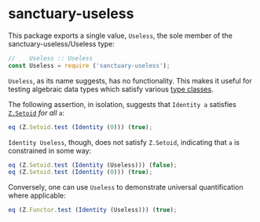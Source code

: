 # sanctuary-useless

This package exports a single value, `Useless`, the sole member of the
sanctuary-useless/Useless type:

```javascript
//    Useless :: Useless
const Useless = require ('sanctuary-useless');
```

`Useless`, as its name suggests, has no functionality. This makes it useful
for testing algebraic data types which satisfy various [type classes][].

The following assertion, in isolation, suggests that `Identity a` satisfies
[`Z.Setoid`][] _for all_ `a`:

```javascript
eq (Z.Setoid.test (Identity (0))) (true);
```

`Identity Useless`, though, does not satisfy `Z.Setoid`, indicating that
`a` is constrained in some way:

```javascript
eq (Z.Setoid.test (Identity (Useless))) (false);
eq (Z.Setoid.test (Identity (0))) (true);
```

Conversely, one can use `Useless` to demonstrate universal quantification
where applicable:

```javascript
eq (Z.Functor.test (Identity (Useless))) (true);
```

[`Z.Setoid`]:       https://github.com/sanctuary-js/sanctuary-type-classes/tree/v12.1.0#Setoid
[type classes]:     https://github.com/sanctuary-js/sanctuary-type-classes/tree/v12.1.0
